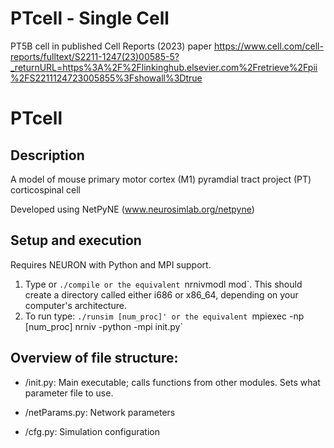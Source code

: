 # PTcell - Single Cell 
PT5B cell in published Cell Reports (2023) paper
https://www.cell.com/cell-reports/fulltext/S2211-1247(23)00585-5?_returnURL=https%3A%2F%2Flinkinghub.elsevier.com%2Fretrieve%2Fpii%2FS2211124723005855%3Fshowall%3Dtrue

# PTcell
## Description
A model of mouse primary motor cortex (M1) pyramdial tract project (PT) corticospinal cell

Developed using NetPyNE (www.neurosimlab.org/netpyne)

## Setup and execution

Requires NEURON with Python and MPI support. 

1. Type or `./compile or the equivalent `nrnivmodl mod`. This should create a directory called either i686 or x86_64, depending on your computer's architecture. 
2. To run type: `./runsim [num_proc]' or the equivalent `mpiexec -np [num_proc] nrniv -python -mpi init.py`

## Overview of file structure:

* /init.py: Main executable; calls functions from other modules. Sets what parameter file to use.

* /netParams.py: Network parameters

* /cfg.py: Simulation configuration
